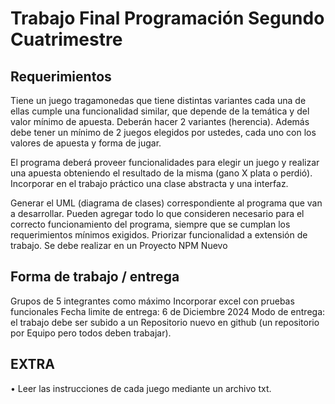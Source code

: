 # Trabajo Final Programación Segundo Cuatrimestre

## Requerimientos
Tiene un juego tragamonedas que tiene distintas variantes cada una de ellas cumple una funcionalidad similar, 
que depende de la temática y del valor mínimo de apuesta. Deberán hacer 2 variantes (herencia). Además debe tener un mínimo de 2 juegos
elegidos por ustedes, cada uno con los valores de apuesta y forma de jugar.

El programa deberá proveer funcionalidades para elegir un juego y realizar una apuesta obteniendo el resultado de la misma 
(gano X plata o perdió).
Incorporar en el trabajo práctico una clase abstracta y una interfaz.

Generar el UML (diagrama de clases) correspondiente al programa que van a desarrollar.
Pueden agregar todo lo que consideren necesario para el correcto funcionamiento del programa, siempre que se cumplan los requerimientos 
mínimos exigidos. Priorizar funcionalidad a extensión de trabajo. Se debe realizar en un Proyecto NPM Nuevo

## Forma de trabajo / entrega
Grupos de 5 integrantes como máximo 
Incorporar excel con pruebas funcionales 
Fecha limite de entrega: 6 de Diciembre 2024
Modo de entrega: el trabajo debe ser subido a un
Repositorio nuevo en github (un repositorio por Equipo pero todos deben trabajar).

## EXTRA
• Leer las instrucciones de cada juego mediante un 
archivo txt.